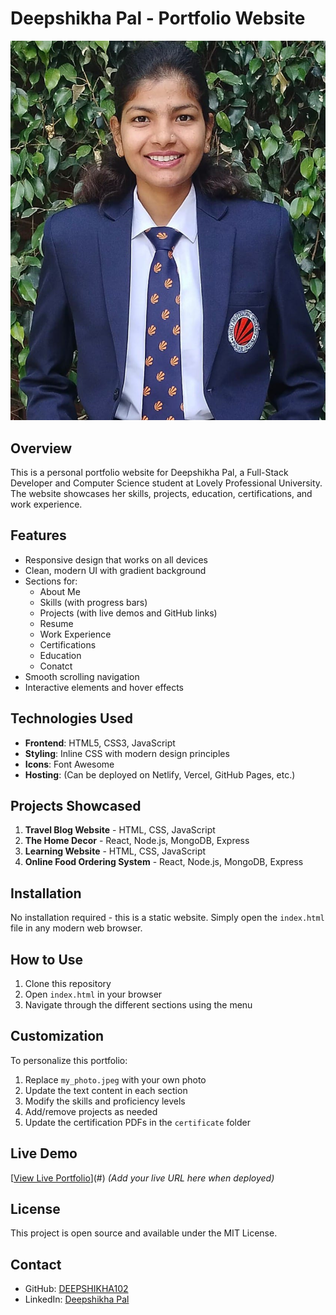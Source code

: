 # Deepshikha Pal - Portfolio Website

![Portfolio Screenshot](./my_photo.jpeg)

## Overview
This is a personal portfolio website for Deepshikha Pal, a Full-Stack Developer and Computer Science student at Lovely Professional University. The website showcases her skills, projects, education, certifications, and work experience.

## Features
- Responsive design that works on all devices
- Clean, modern UI with gradient background
- Sections for:
  - About Me
  - Skills (with progress bars)
  - Projects (with live demos and GitHub links)
  - Resume
  - Work Experience
  - Certifications
  - Education
  - Conatct
- Smooth scrolling navigation
- Interactive elements and hover effects

## Technologies Used
- **Frontend**: HTML5, CSS3, JavaScript
- **Styling**: Inline CSS with modern design principles
- **Icons**: Font Awesome
- **Hosting**: (Can be deployed on Netlify, Vercel, GitHub Pages, etc.)

## Projects Showcased
1. **Travel Blog Website** - HTML, CSS, JavaScript
2. **The Home Decor** - React, Node.js, MongoDB, Express
3. **Learning Website** - HTML, CSS, JavaScript
4. **Online Food Ordering System** - React, Node.js, MongoDB, Express

## Installation
No installation required - this is a static website. Simply open the `index.html` file in any modern web browser.

## How to Use
1. Clone this repository
2. Open `index.html` in your browser
3. Navigate through the different sections using the menu

## Customization
To personalize this portfolio:
1. Replace `my_photo.jpeg` with your own photo
2. Update the text content in each section
3. Modify the skills and proficiency levels
4. Add/remove projects as needed
5. Update the certification PDFs in the `certificate` folder

## Live Demo
[[View Live Portfolio](https://travel-blog-website-app.netlify.app/)](#) *(Add your live URL here when deployed)*

## License
This project is open source and available under the MIT License.

## Contact
- GitHub: [DEEPSHIKHA102](https://github.com/DEEPSHIKHA102)
- LinkedIn: [Deepshikha Pal](https://www.linkedin.com/in/deepshikha-pal-7915a5251/)
